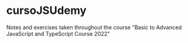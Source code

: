# cursoJSUdemy
Notes and exercises taken throughout the course "Basic to Advanced JavaScript and TypeScript Course 2022"
